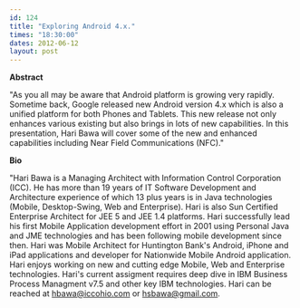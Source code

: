 ```yaml
---
id: 124
title: "Exploring Android 4.x."
times: "18:30:00"
dates: 2012-06-12
layout: post
---
```

 **Abstract**

"As you all may be aware that Android platform is growing very rapidly. Sometime back, Google released new Android version 4.x which is also a unified platform for both Phones and Tablets. This new release not only enhances various existing but also brings in lots of new capabilities. In this presentation, Hari Bawa will cover some of the new and enhanced capabilities including Near Field Communications (NFC)."  

**Bio**

"Hari Bawa is a Managing Architect with Information Control Corporation (ICC). He has more than 19 years of IT Software Development and Architecture experience of which 13 plus years is in Java technologies (Mobile, Desktop-Swing, Web and Enterprise). Hari is also Sun Certified Enterprise Architect for JEE 5 and JEE 1.4 platforms. Hari successfully lead his first Mobile Application development effort in 2001 using Personal Java and JME technologies and has been following mobile development since then. Hari was Mobile Architect for Huntington Bank's Android, iPhone and iPad applications and developer for Nationwide Mobile Android application. Hari enjoys working on new and cutting edge Mobile, Web and Enterprise technologies. Hari's current assigment requires deep dive in IBM Business Process Managment v7.5 and other key IBM technologies. Hari can be reached at hbawa@iccohio.com or hsbawa@gmail.com.

